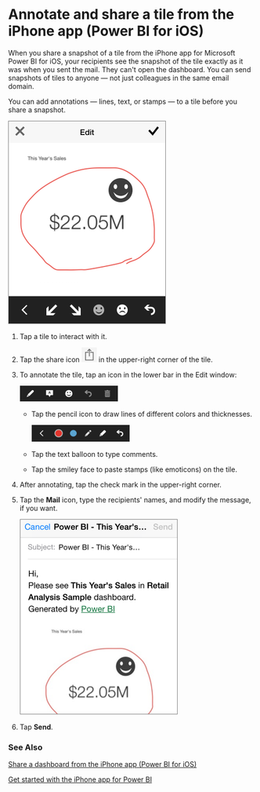 <properties 
   pageTitle="Annotate and share a tile from the iPhone app (Power BI for iOS)"
   description="Annotate and share a tile from the iPhone app (Power BI for iOS)"
   services="powerbi" 
   documentationCenter="" 
   authors="pcw3187" 
   manager="mblythe" 
   editor=""
   tags=""/>
 
<tags
   ms.service="powerbi"
   ms.devlang="NA"
   ms.topic="article"
   ms.tgt_pltfrm="NA"
   ms.workload="powerbi"
   ms.date="10/14/2015"
   ms.author="v-pawrig"/>
# Annotate and share a tile from the iPhone app (Power BI for iOS)

When you share a snapshot of a tile from the iPhone app for Microsoft Power BI for iOS, your recipients see the snapshot of the tile exactly as it was when you sent the mail. They can't open the dashboard. You can send snapshots of tiles to anyone — not just colleagues in the same email domain.

You can add annotations — lines, text, or stamps — to a tile before you share a snapshot.

![](media/powerbi-mobile-annotate-and-share-a-tile-from-the-iphone-app/PBI_iPhoneAnnotEdit.png)

1.  Tap a tile to interact with it.

2.  Tap the share icon ![](media/powerbi-mobile-annotate-and-share-a-tile-from-the-iphone-app/PBI_iPhoneShareTileIconNoBorder.png) in the upper-right corner of the tile.

3.  To annotate the tile, tap an icon in the lower bar in the Edit window:

    ![](media/powerbi-mobile-annotate-and-share-a-tile-from-the-iphone-app/PBI_iPhoneAnnotEditBar.png)

    -   Tap the pencil icon to draw lines of different colors and thicknesses.

        ![](media/powerbi-mobile-annotate-and-share-a-tile-from-the-iphone-app/PBI_iPh_iPad_Annotate.png)

    -   Tap the text balloon to type comments.

    -   Tap the smiley face to paste stamps (like emoticons) on the tile.

4.  After annotating, tap the check mark in the upper-right corner.

5.  Tap the **Mail** icon, type the recipients' names, and modify the message, if you want.

    ![](media/powerbi-mobile-annotate-and-share-a-tile-from-the-iphone-app/PBI_iPhoneAnnotMail.png)

6.  Tap **Send**.

### See Also

[Share a dashboard from the iPhone app \(Power BI for iOS\)](powerbi-mobile-dashboards-in-the-iphone-app.md)

[Get started with the iPhone app for Power BI](https://support.office.com/article/Get-started-with-the-iPhone-app-for-Power-BI-preview-f4001b4f-6b9a-4363-b97e-cb1ac5dfd3f6 "Get started with the iPhone app for Power BI preview")

